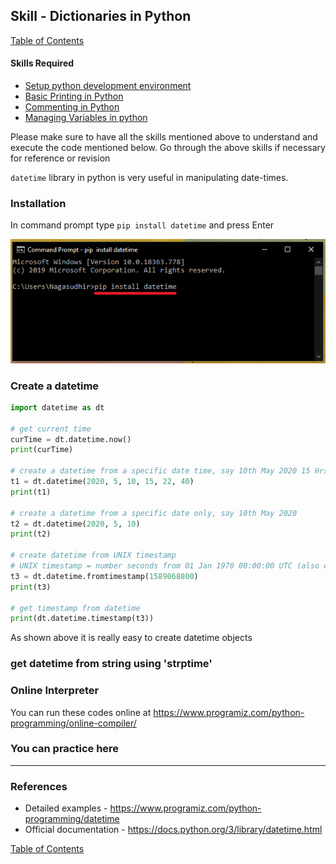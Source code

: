 
## Skill - Dictionaries in Python
[Table of Contents](https://nagasudhir.blogspot.com/2020/04/taming-python-table-of-contents.html)

#### Skills Required
* [Setup python development environment](https://nagasudhir.blogspot.com/2020/04/setup-python-development-environment_14.html)
* [Basic Printing in Python](https://nagasudhir.blogspot.com/2020/04/basic-printing-in-python.html)
* [Commenting in Python](https://nagasudhir.blogspot.com/2020/04/comments-in-python.html)
* [Managing Variables in python](https://nagasudhir.blogspot.com/2020/04/managing-variables-in-python.html)

Please make sure to have all the skills mentioned above to understand and execute the code mentioned below. Go through the above skills if necessary for reference or revision

`datetime` library in python is very useful in manipulating date-times.

### Installation
In command prompt type `pip install datetime` and press Enter

![pip install datetime image](https://github.com/nagasudhirpulla/taming_python/raw/master/blog/skills/assets/img/pip_install_datetime.png)
### Create a datetime
```python
import datetime as dt

# get current time
curTime = dt.datetime.now()
print(curTime)

# create a datetime from a specific date time, say 10th May 2020 15 Hrs, 22 mins, 40 secs
t1 = dt.datetime(2020, 5, 10, 15, 22, 40)
print(t1)

# create a datetime from a specific date only, say 10th May 2020
t2 = dt.datetime(2020, 5, 10)
print(t2)

# create datetime from UNIX timestamp
# UNIX timestamp = number seconds from 01 Jan 1970 00:00:00 UTC (also called UNIX epoch)
t3 = dt.datetime.fromtimestamp(1589068800)
print(t3)

# get timestamp from datetime
print(dt.datetime.timestamp(t3))
```
As shown above it is really easy to create datetime objects

### get datetime from string using 'strptime'




### Online Interpreter
You can run these codes online at https://www.programiz.com/python-programming/online-compiler/

### You can practice here


<hr/>

### References
* Detailed examples - https://www.programiz.com/python-programming/datetime
* Official documentation - https://docs.python.org/3/library/datetime.html

[Table of Contents](https://nagasudhir.blogspot.com/2020/04/taming-python-table-of-contents.html)
<!--stackedit_data:
eyJwcm9wZXJ0aWVzIjoidGl0bGU6IERhdGV0aW1lIGxpYnJhcn
kgaW4gcHl0aG9uXG5hdXRob3I6IE5hZ2FzdWRoaXIgUHVsbGFc
bmRhdGU6ICcyMDIwLTA1LTEwJ1xudGFnczogJ2xlYXJuaW5nLC
BweXRob24sIHRhbWluZ19weXRob25fc2tpbGwnXG5jYXRlZ29y
aWVzOiB0YW1pbmdfcHl0aG9uX3NraWxsXG4iLCJoaXN0b3J5Ij
pbLTExNDUzMDA1NTEsLTIwMzAwODUxMDAsLTE4NTY2MzI4MzQs
NDU5MTUwMTE0LDM4ODIxMzEyMV19
-->